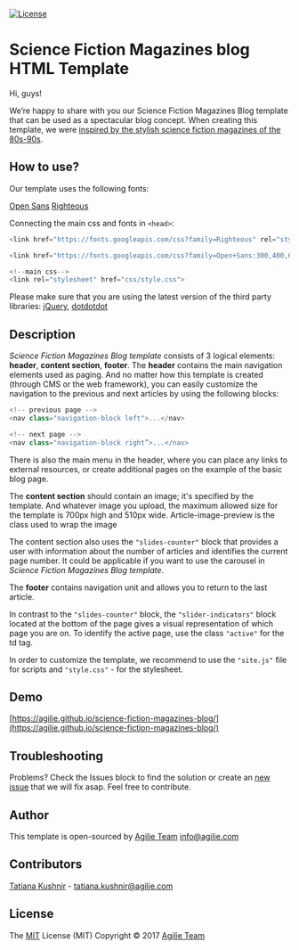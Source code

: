 [![License](https://img.shields.io/github/license/mashape/apistatus.svg)](https://github.com/agilie/Rails-Application-Template)

# Science Fiction Magazines blog HTML Template

Hi, guys!

We’re happy to share with you our Science Fiction Magazines Blog template that can be used as a spectacular blog concept. When creating this template, we were [inspired by the stylish science fiction magazines of the 80s-90s](https://dribbble.com/shots/3453444-Blog). 

## How to use?
Our template uses the following fonts:

[Open Sans](https://fonts.google.com/specimen/Open+Sans?selection.family=Open+Sans)
[Righteous](https://fonts.google.com/specimen/Righteous)

Connecting the main css and fonts in `<head>`:

```javascript
<link href="https://fonts.googleapis.com/css?family=Righteous" rel="stylesheet">
```
```javascript
<link href="https://fonts.googleapis.com/css?family=Open+Sans:300,400,600,700" rel="stylesheet">
```
```javascript
<!--main css-->
<link rel="stylesheet" href="css/style.css"> 
 ``` 

Please make sure that you are using the latest version  of the third party libraries:
[jQuery](https://cdnjs.com/libraries/jquery/),
[dotdotdot](http://dotdotdot.frebsite.nl/)

## Description

*Science Fiction Magazines Blog template* consists of 3 logical elements: **header**, **content section**, **footer**.
The **header** contains the main navigation elements used as paging. And no matter how this template is created (through CMS or the web framework), you can easily customize the navigation to the previous and next articles by using the following blocks:

```javascript
<!-- previous page -->
<nav class="navigation-block left">...</nav>
```
```javascript
<!-- next page -->
<nav class="navigation-block right”>...</nav>
```

There is also the main menu in the header, where you can place any links to external resources, or create additional pages on the example of the basic blog page.

The **content section** should contain an image; it's specified by the template. And whatever image you upload, the maximum allowed size for the template is 700px high and 510px wide. Article-image-preview is the class used to wrap the image

The content section also uses the `"slides-counter"` block that provides a user with information about the number of articles and identifies the current page number. It could be applicable if you want to use the carousel in *Science Fiction Magazines Blog template*.

The **footer** contains navigation unit and allows you to return to the last article.

In contrast to the `"slides-counter"` block, the `"slider-indicators"` block located at the bottom of the page gives a visual representation of which page you are on. To identify the active page, use the class `"active"` for the td tag.

In order to customize the template, we recommend to use the `"site.js"` file for scripts and `"style.css"` - for the stylesheet.

## Demo
[https://agilie.github.io/science-fiction-magazines-blog/](https://agilie.github.io/science-fiction-magazines-blog/)

## Troubleshooting
Problems? Check the Issues block to find the solution or create an [new issue](https://github.com/agilie/science-fiction-magazines-blog/issues) that we will fix asap. Feel free to contribute.

## Author
This template is open-sourced by [Agilie Team](https://agilie.com/en/index) <a href="mailto:info@agilie.com">info@agilie.com</a>

## Contributors
[Tatiana Kushnir](https://github.com/tatiana-kushnir-89) - <a href="mailto:tatiana.kushnir@agilie.com">tatiana.kushnir@agilie.com</a>

## License

The <a href="/agilie/Bouncing-Carousel/blob/master/LICENSE.MD">MIT</a> License (MIT) Copyright © 2017 [Agilie Team](https://agilie.com/en/index)


